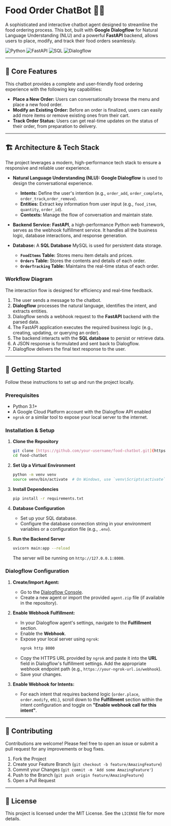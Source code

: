 # Food Order ChatBot 🍔🤖

A sophisticated and interactive chatbot agent designed to streamline the food ordering process. This bot, built with **Google Dialogflow** for Natural Language Understanding (NLU) and a powerful **FastAPI** backend, allows users to place, modify, and track their food orders seamlessly.

![Python](https://img.shields.io/badge/Python-3.9%2B-blue.svg)
![FastAPI](https://img.shields.io/badge/FastAPI-0.100%2B-green.svg)
![SQL](https://img.shields.io/badge/Database-SQL-orange.svg)
![Dialogflow](https://img.shields.io/badge/Dialogflow-ES-yellow.svg)

---

## 🎯 Core Features

This chatbot provides a complete and user-friendly food ordering experience with the following key capabilities:

* **Place a New Order:** Users can conversationally browse the menu and place a new food order.
* **Modify an Existing Order:** Before an order is finalized, users can easily add more items or remove existing ones from their cart.
* **Track Order Status:** Users can get real-time updates on the status of their order, from preparation to delivery.

---

## 🏗️ Architecture & Tech Stack

The project leverages a modern, high-performance tech stack to ensure a responsive and reliable user experience.

* **Natural Language Understanding (NLU):** **Google Dialogflow** is used to design the conversational experience.
    * **Intents:** Define the user's intention (e.g., `order_add`, `order_complete`, `order_track`,`order_remove`).
    * **Entities:** Extract key information from user input (e.g., `food_item`, `quantity`, `order_id`).
    * **Contexts:** Manage the flow of conversation and maintain state.

* **Backend Service:** **FastAPI**, a high-performance Python web framework, serves as the webhook fulfillment service. It handles all the business logic, database interactions, and response generation.

* **Database:** A **SQL Database** MySQL is used for persistent data storage.
    * **`FoodItems` Table:** Stores menu item details and prices.
    * **`Orders` Table:** Stores the contents and details of each order.
    * **`OrderTracking` Table:** Maintains the real-time status of each order.

### Workflow Diagram

The interaction flow is designed for efficiency and real-time feedback.
1.  The user sends a message to the chatbot.
2.  **Dialogflow** processes the natural language, identifies the intent, and extracts entities.
3.  Dialogflow sends a webhook request to the **FastAPI** backend with the parsed data.
4.  The FastAPI application executes the required business logic (e.g., creating, updating, or querying an order).
5.  The backend interacts with the **SQL database** to persist or retrieve data.
6.  A JSON response is formulated and sent back to Dialogflow.
7.  Dialogflow delivers the final text response to the user.

---

## 🚀 Getting Started

Follow these instructions to set up and run the project locally.

### Prerequisites

* Python 3.1+
* A Google Cloud Platform account with the Dialogflow API enabled
* `ngrok` or a similar tool to expose your local server to the internet.

### Installation & Setup

1.  **Clone the Repository**
    ```bash
    git clone [https://github.com/your-username/food-chatbot.git](https://github.com/your-username/food-chatbot.git)
    cd food-chatbot
    ```

2.  **Set Up a Virtual Environment**
    ```bash
    python -m venv venv
    source venv/bin/activate  # On Windows, use `venv\Scripts\activate`
    ```

3.  **Install Dependencies**
    ```bash
    pip install -r requirements.txt
    ```

4.  **Database Configuration**
    * Set up your SQL database.
    * Configure the database connection string in your environment variables or a configuration file (e.g., `.env`).

5.  **Run the Backend Server**
    ```bash
    uvicorn main:app --reload
    ```
    The server will be running on `http://127.0.0.1:8000`.

### Dialogflow Configuration

1.  **Create/Import Agent:**
    * Go to the [Dialogflow Console](https://dialogflow.cloud.google.com/).
    * Create a new agent or import the provided `agent.zip` file (if available in the repository).

2.  **Enable Webhook Fulfillment:**
    * In your Dialogflow agent's settings, navigate to the **Fulfillment** section.
    * Enable the **Webhook**.
    * Expose your local server using `ngrok`:
        ```bash
        ngrok http 8000
        ```
    * Copy the HTTPS URL provided by `ngrok` and paste it into the **URL** field in Dialogflow's fulfillment settings. Add the appropriate webhook endpoint path (e.g., `https://your-ngrok-url.io/webhook`).
    * Save your changes.

3.  **Enable Webhook for Intents:**
    * For each intent that requires backend logic (`order.place`, `order.modify`, etc.), scroll down to the **Fulfillment** section within the intent configuration and toggle on **"Enable webhook call for this intent"**.

---

## 🤝 Contributing

Contributions are welcome! Please feel free to open an issue or submit a pull request for any improvements or bug fixes.

1.  Fork the Project
2.  Create your Feature Branch (`git checkout -b feature/AmazingFeature`)
3.  Commit your Changes (`git commit -m 'Add some AmazingFeature'`)
4.  Push to the Branch (`git push origin feature/AmazingFeature`)
5.  Open a Pull Request

---

## 📄 License

This project is licensed under the MIT License. See the `LICENSE` file for more details.

